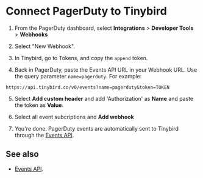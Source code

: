 # Connect PagerDuty to Tinybird

1. From the PagerDuty dashboard, select **Integrations** > **Developer Tools** > **Webhooks**
   
2. Select "New Webhook".

3. In Tinybird, go to Tokens, and copy the `append` token.

4. Back in PagerDuty, paste the Events API URL in your Webhook URL. Use the query parameter `name=pagerduty`. For example:

```
https://api.tinybird.co/v0/events?name=pagerduty&token=TOKEN
```

5. Select **Add custom header** and add 'Authorization' as **Name** and paste the token as **Value**.

6. Select all event subcriptions and **Add webhook**

7. You're done. PagerDuty events are automatically sent to Tinybird through the [Events API](https://tinybird.co/docs/get-data-in/ingest-apis/events-api).
   
    
## See also

* [Events API](https://tinybird.co/docs/get-data-in/ingest-apis/events-api).
